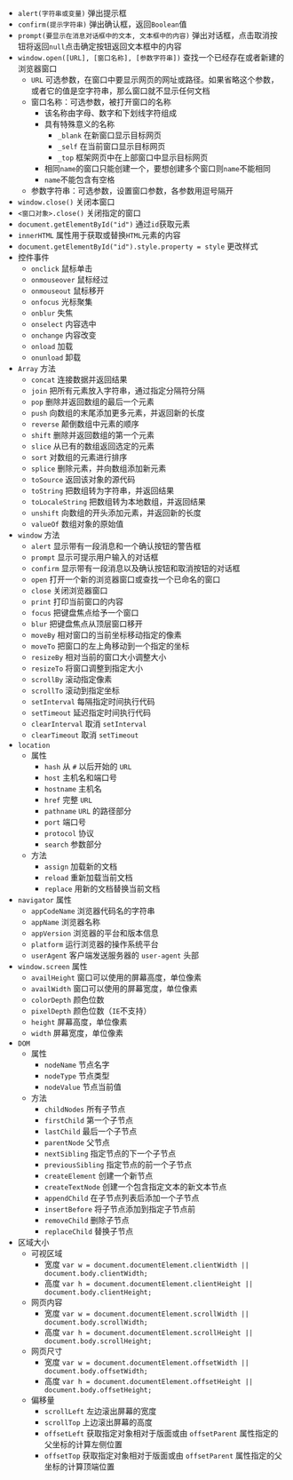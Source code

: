 * `alert(字符串或变量)` 弹出提示框
* `confirm(提示字符串)` 弹出确认框，返回`Boolean`值
* `prompt(要显示在消息对话框中的文本, 文本框中的内容)` 弹出对话框，点击取消按钮将返回`null`点击确定按钮返回文本框中的内容
* `window.open([URL], [窗口名称], [参数字符串])` 查找一个已经存在或者新建的浏览器窗口
    * `URL` 可选参数，在窗口中要显示网页的网址或路径。如果省略这个参数，或者它的值是空字符串，那么窗口就不显示任何文档
    * 窗口名称：可选参数，被打开窗口的名称
        * 该名称由字母、数字和下划线字符组成
        * 具有特殊意义的名称
            * `_blank` 在新窗口显示目标网页
            * `_self` 在当前窗口显示目标网页
            * `_top` 框架网页中在上部窗口中显示目标网页
        * 相同`name`的窗口只能创建一个，要想创建多个窗口则`name`不能相同
        * `name`不能包含有空格
    * 参数字符串：可选参数，设置窗口参数，各参数用逗号隔开
* `window.close()` 关闭本窗口
* `<窗口对象>.close()` 关闭指定的窗口
* `document.getElementById("id")` 通过`id`获取元素
* `innerHTML` 属性用于获取或替换`HTML`元素的内容
* `document.getElementById("id").style.property = style` 更改样式
* 控件事件
    * `onclick` 鼠标单击
    * `onmouseover` 鼠标经过
    * `onmouseout` 鼠标移开
    * `onfocus` 光标聚集
    * `onblur` 失焦
    * `onselect` 内容选中
    * `onchange` 内容改变
    * `onload` 加载
    * `onunload` 卸载
* `Array` 方法
    * `concat` 连接数据并返回结果
    * `join` 把所有元素放入字符串，通过指定分隔符分隔
    * `pop` 删除并返回数组的最后一个元素
    * `push` 向数组的末尾添加更多元素，并返回新的长度
    * `reverse` 颠倒数组中元素的顺序
    * `shift` 删除并返回数组的第一个元素
    * `slice` 从已有的数组返回选定的元素
    * `sort` 对数组的元素进行排序
    * `splice` 删除元素，并向数组添加新元素
    * `toSource` 返回该对象的源代码
    * `toString` 把数组转为字符串，并返回结果
    * `toLocaleString` 把数组转为本地数组，并返回结果
    * `unshift` 向数组的开头添加元素，并返回新的长度
    * `valueOf` 数组对象的原始值
* `window` 方法
    * `alert` 显示带有一段消息和一个确认按钮的警告框
    * `prompt` 显示可提示用户输入的对话框
    * `confirm` 显示带有一段消息以及确认按钮和取消按钮的对话框
    * `open` 打开一个新的浏览器窗口或查找一个已命名的窗口
    * `close` 关闭浏览器窗口
    * `print` 打印当前窗口的内容
    * `focus` 把键盘焦点给予一个窗口
    * `blur` 把键盘焦点从顶层窗口移开
    * `moveBy` 相对窗口的当前坐标移动指定的像素
    * `moveTo` 把窗口的左上角移动到一个指定的坐标
    * `resizeBy` 相对当前的窗口大小调整大小
    * `resizeTo` 将窗口调整到指定大小
    * `scrollBy` 滚动指定像素
    * `scrollTo` 滚动到指定坐标
    * `setInterval` 每隔指定时间执行代码
    * `setTimeout` 延迟指定时间执行代码
    * `clearInterval` 取消 `setInterval`
    * `clearTimeout` 取消 `setTimeout`
* `location`
    * 属性
        * `hash` 从 `#` 以后开始的 `URL`
        * `host` 主机名和端口号
        * `hostname` 主机名
        * `href` 完整 `URL`
        * `pathname` `URL` 的路径部分
        * `port` 端口号
        * `protocol` 协议
        * `search` 参数部分
    * 方法
        * `assign` 加载新的文档
        * `reload` 重新加载当前文档
        * `replace` 用新的文档替换当前文档
* `navigator` 属性
    * `appCodeName` 浏览器代码名的字符串
    * `appName` 浏览器名称
    * `appVersion` 浏览器的平台和版本信息
    * `platform` 运行浏览器的操作系统平台
    * `userAgent` 客户端发送服务器的 `user-agent` 头部
* `window.screen` 属性
    * `availHeight` 窗口可以使用的屏幕高度，单位像素
    * `availWidth` 窗口可以使用的屏幕宽度，单位像素
    * `colorDepth` 颜色位数
    * `pixelDepth` 颜色位数（`IE`不支持）
    * `height` 屏幕高度，单位像素
    * `width` 屏幕宽度，单位像素
* `DOM` 
    * 属性
        * `nodeName` 节点名字
        * `nodeType` 节点类型
        * `nodeValue` 节点当前值
    * 方法
        * `childNodes` 所有子节点
        * `firstChild` 第一个子节点
        * `lastChild` 最后一个子节点
        * `parentNode` 父节点
        * `nextSibling` 指定节点的下一个子节点
        * `previousSibling` 指定节点的前一个子节点
        * `createElement` 创建一个新节点
        * `createTextNode` 创建一个包含指定文本的新文本节点
        * `appendChild` 在子节点列表后添加一个子节点
        * `insertBefore` 将子节点添加到指定子节点前
        * `removeChild` 删除子节点
        * `replaceChild` 替换子节点
* 区域大小
    * 可视区域
        * 宽度 `var w = document.documentElement.clientWidth || document.body.clientWidth;`
        * 高度 `var h = document.documentElement.clientHeight || document.body.clientHeight;`
    * 网页内容
        * 宽度 `var w = document.documentElement.scrollWidth || document.body.scrollWidth;`
        * 高度 `var h = document.documentElement.scrollHeight || document.body.scrollHeight;`
    * 网页尺寸
        * 宽度 `var w = document.documentElement.offsetWidth || document.body.offsetWidth;`
        * 高度 `var h = document.documentElement.offsetHeight || document.body.offsetHeight;`
    * 偏移量
        * `scrollLeft` 左边滚出屏幕的宽度
        * `scrollTop` 上边滚出屏幕的高度
        * `offsetLeft` 获取指定对象相对于版面或由 `offsetParent` 属性指定的父坐标的计算左侧位置
        * `offsetTop` 获取指定对象相对于版面或由 `offsetParent` 属性指定的父坐标的计算顶端位置
